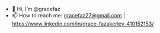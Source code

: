- 👋 Hi, I’m @gracefaz
- 📫 How to reach me: gracefaz27@gmail.com | https://www.linkedin.com/in/grace-fazakerley-410152153/

<!---
gracefaz/gracefaz is a ✨ special ✨ repository because its `README.md` (this file) appears on your GitHub profile.
You can click the Preview link to take a look at your changes.
--->
